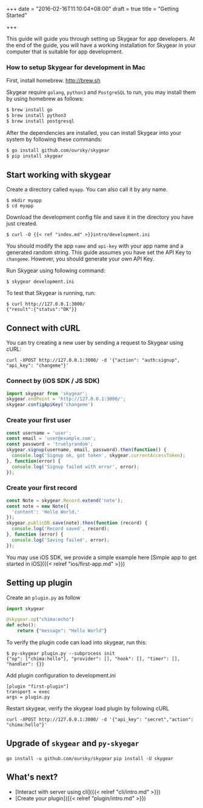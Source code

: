 +++
date = "2016-02-16T11:10:04+08:00"
draft = true
title = "Getting Started"

+++

This guide will guide you through setting up Skygear for app developers.
At the end of the guide, you will have a working installation for Skygear
in your computer that is suitable for app development.

### How to setup Skygear for development in Mac

First, install homebrew. http://brew.sh

Skygear require `golang`, `python3` and `PostgreSQL` to run, you may install
them by using homebrew as follows:

``` bash
$ brew install go
$ brew install python3
$ brew install postgresql
```

After the dependencies are installed, you can install Skygear into your system
by following these commands:

``` bash
$ go install github.com/oursky/skygear
$ pip install skygear
```

## Start working with skygear

Create a directory called `myapp`. You can also call it by
any name.

```
$ mkdir myapp
$ cd myapp
```

Download the development config file and save it in the directory you have
just created.

```
$ curl -O {{< ref "index.md" >}}intro/development.ini
```

You should modify the app `name` and `api-key` with your app name
and a generated random string. This guide assumes you have set the API Key
to `changeme`. However, you should generate your own API Key.

Run Skygear using following command:

```
$ skygear development.ini
```

To test that Skygear is running, run:

```
$ curl http://127.0.0.1:3000/
{"result":{"status":"OK"}}
```

## Connect with cURL

You can try creating a new user by sending a request to Skygear using cURL:

```
curl -XPOST http://127.0.0.1:3000/ -d '{"action": "auth:signup", "api_key": "changeme"}'
```

### Connect by (iOS SDK / JS SDK)

``` javascript
import skygear from 'skygear';
skygear.endPoint = 'http://127.0.0.1:3000/';
skygear.configApiKey('changeme')
```

### Create your first user

``` javascript
const username = 'user';
const email = 'user@example.com';
const password = 'truelyrandom';
skygear.signup(username, email, password).then(function() {
  console.log('Signup ok, got token', skygear.currentAccessToken);
}, function(error) {
  console.log('Signup failed with error', error);
});
```

### Create your first record

``` javascript
const Note = skygear.Record.extend('note');
const note = new Note({
  'content': 'Hello World.'
});
skygear.publicDB.save(note).then(function (record) {
  console.log('Record saved', record);
}, function (error) {
  console.log('Saving failed', error);
});
```

You may use iOS SDK, we provide a simple example here [Simple app to get started in iOS]({{< relref "ios/first-app.md" >}})

## Setting up plugin

Create an `plugin.py` as follow

```python
import skygear

@skygear.op("chima:echo")
def echo():
    return {"message": "Hello World"}
```

To verify the plugin code can load into skygear, run this:

```shell
$ py-skygear plugin.py --subprocess init
{"op": ["chima:hello"], "provider": [], "hook": [], "timer": [], "handler": {}}
```

Add plugin configuration to development.ini

```
[plugin "first-plugin"]
transport = exec
args = plugin.py
```

Restart skygear, verify the skygear load plugin by following cURL

```
curl -XPOST http://127.0.0.1:3000/ -d '{"api_key": "secret","action": "chima:hello"}'
```

## Upgrade of `skygear` and `py-skyegar`

`go install -u github.com/oursky/skygear`
`pip install -U skygear`

## What's next?

- [Interact with server using cli]({{< relref "cli/intro.md" >}})
- [Create your plugin]({{< relref "plugin/intro.md" >}})

